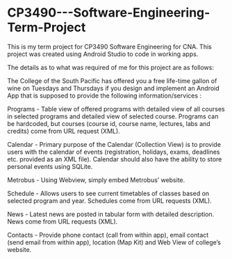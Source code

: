 # CP3490---Software-Engineering-Term-Project
This is my term project for CP3490 Software Engineering for CNA. This project was created using Android Studio to code in working  apps.

The details as to what was required of me for this project are as follows:

The College of the South Pacific has offered you a free life-time gallon of wine on Tuesdays and Thursdays if you design and implement an Android App that is supposed to provide the following information/services :

Programs - Table view of offered programs with detailed view of all courses in selected programs and detailed view of selected course. Programs can be hardcoded, but courses (course id, course name, lectures, labs and credits) come from URL request (XML).

Calendar - Primary purpose of the Calendar (Collection View) is to provide users with the calendar of events (registration, holidays, exams, deadlines etc. provided as an XML file). Calendar should also have the ability to store personal events using SQLite.

Metrobus - Using Webview, simply embed Metrobus’ website.

Schedule - Allows users to see current timetables of classes based on selected program and year. Schedules come from URL requests (XML).

News - Latest news are posted in tabular form with detailed description. News come from URL requests (XML).

Contacts - Provide phone contact (call from within app), email contact (send email from within app), location (Map Kit) and Web View of college’s website.
